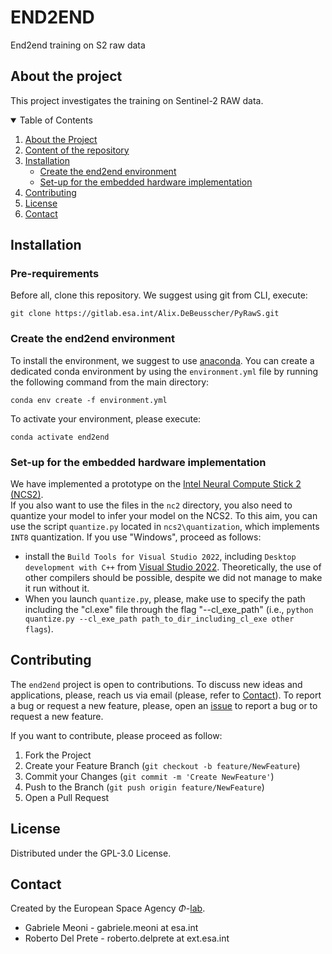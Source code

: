 # END2END
End2end training on S2 raw data
## About the project 
This project investigates the training on Sentinel-2 RAW data. 

<!-- TABLE OF CONTENTS -->
<details open="open">
  <summary>Table of Contents</summary>
  <ol>
    <li><a href="#about-the-project">About the Project</a></li>
    <li><a href="#content-of-the-repository">Content of the repository</a></li>
    <li><a href="#installation">Installation</a>
    <ul>
      <li><a href="#create-the-end2end-environment">Create the end2end environment</a></li>
      <li><a href="#set-up-for-the-embedded-hardware-implementation">Set-up for the embedded hardware implementation</a></li>
    </ul>
    </li>
    <li><a href="#contributing">Contributing</a></li>
    <li><a href="#license">License</a></li>
    <li><a href="#contact">Contact</a></li>
  </ol>
</details>

## Installation
### Pre-requirements
Before all, clone this repository. We suggest using git from CLI, execute:

``` git clone https://gitlab.esa.int/Alix.DeBeusscher/PyRawS.git ```

### Create the end2end environment
To install the environment, we suggest to use [anaconda]("https://www.anaconda.com/products/distribution"). You can create a dedicated conda environment by using the `environment.yml` file by running the following command from the main directory: 

``` conda env create -f environment.yml ```

To activate your environment, please execute:

``` conda activate end2end ```


### Set-up for the embedded hardware implementation
We have implemented a prototype on the [Intel Neural Compute Stick 2 (NCS2)](https://www.intel.com/content/www/us/en/developer/articles/tool/neural-compute-stick.html). <br>
If you also want to use the files in the `nc2` directory, you also need to quantize your model to infer your model on the NCS2.
To this aim, you can use the script `quantize.py` located in `ncs2\quantization`, which implements `INT8` quantization. 
If you use "Windows", proceed as follows: 

 *  install the `Build Tools for Visual Studio 2022`, including `Desktop development with C++` from [Visual Studio 2022](https://visualstudio.microsoft.com/it/downloads/). Theoretically, the use of other compilers should be possible, despite we did not manage to make it run without it. 
 * When you launch `quantize.py`, please, make use to specify the path including the "cl.exe" file through the flag "--cl_exe_path" (i.e., ```python quantize.py --cl_exe_path path_to_dir_including_cl_exe other flags```).

## Contributing
The ```end2end``` project is open to contributions. To discuss new ideas and applications, please, reach us via email (please, refer to [Contact](#contact)). To report a bug or request a new feature, please, open an [issue](https://github.com/GabrieleMeoni/END2END/issues) to report a bug or to request a new feature. 

If you want to contribute, please proceed as follow:

1. Fork the Project
2. Create your Feature Branch (`git checkout -b feature/NewFeature`)
3. Commit your Changes (`git commit -m 'Create NewFeature'`)
4. Push to the Branch (`git push origin feature/NewFeature`)
5. Open a Pull Request

## License
Distributed under the GPL-3.0 License.

## Contact
Created by the European Space Agency $\Phi$-[lab](https://phi.esa.int/).

* Gabriele Meoni - gabriele.meoni at esa.int
* Roberto Del Prete - roberto.delprete at ext.esa.int
